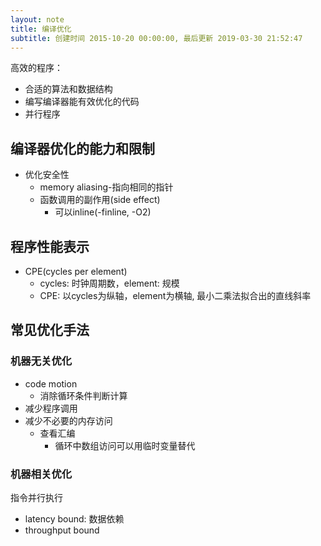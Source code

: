 ```yaml
---
layout: note
title: 编译优化
subtitle: 创建时间 2015-10-20 00:00:00, 最后更新 2019-03-30 21:52:47
---
```


高效的程序：

* 合适的算法和数据结构
* 编写编译器能有效优化的代码
* 并行程序

## 编译器优化的能力和限制

* 优化安全性
    * memory aliasing-指向相同的指针
    * 函数调用的副作用(side effect)
        * 可以inline(-finline, -O2)

## 程序性能表示

* CPE(cycles per element)
    * cycles: 时钟周期数，element: 规模
    * CPE: 以cycles为纵轴，element为横轴, 最小二乘法拟合出的直线斜率

## 常见优化手法

### 机器无关优化

* code motion
    * 消除循环条件判断计算
* 减少程序调用
* 减少不必要的内存访问
    * 查看汇编
        * 循环中数组访问可以用临时变量替代
        
### 机器相关优化
指令并行执行

* latency bound: 数据依赖
* throughput bound
